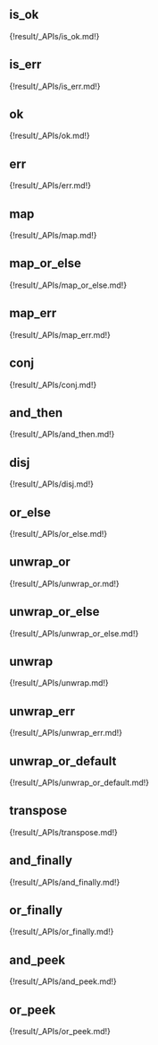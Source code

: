 ## is_ok
{!result/_APIs/is_ok.md!}

## is_err
{!result/_APIs/is_err.md!}

## ok
{!result/_APIs/ok.md!}

## err
{!result/_APIs/err.md!}

## map
{!result/_APIs/map.md!}

## map_or_else
{!result/_APIs/map_or_else.md!}

## map_err
{!result/_APIs/map_err.md!}

## conj
{!result/_APIs/conj.md!}

## and_then
{!result/_APIs/and_then.md!}

## disj
{!result/_APIs/disj.md!}

## or_else
{!result/_APIs/or_else.md!}

## unwrap_or
{!result/_APIs/unwrap_or.md!}

## unwrap_or_else
{!result/_APIs/unwrap_or_else.md!}

## unwrap
{!result/_APIs/unwrap.md!}

## unwrap_err
{!result/_APIs/unwrap_err.md!}

## unwrap_or_default
{!result/_APIs/unwrap_or_default.md!}

## transpose
{!result/_APIs/transpose.md!}

## and_finally

{!result/_APIs/and_finally.md!}

## or_finally

{!result/_APIs/or_finally.md!}

## and_peek

{!result/_APIs/and_peek.md!}

## or_peek

{!result/_APIs/or_peek.md!}
